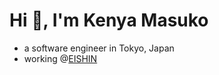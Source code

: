 <h1>Hi 👋, I'm Kenya Masuko</h1>
<ul>
  <li>a software engineer in Tokyo, Japan</li>
  <li>working @<a href="https://ei-shin.com/">EISHIN</a></li>
</ul>
